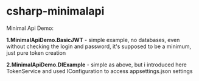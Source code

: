 # csharp-minimalapi
Minimal Api Demo:

**1.MinimalApiDemo.BasicJWT** - simple example, no databases, even without checking the login and password, it's supposed to be a minimum, just pure token creation

**2.MinimalApiDemo.DIExample** - simple as above, but i introduced here TokenService and used IConfiguration to access appsettings.json settings
